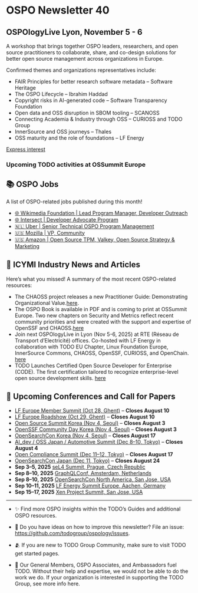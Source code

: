 # OSPO Newsletter 40

## OSPOlogyLive Lyon, November 5 - 6

A workshop that brings together OSPO leaders, researchers, and open source practitioners to collaborate, share, and co-design solutions for better open source management across organizations in Europe.

Confirmed themes and organizations representatives include:

- FAIR Principles for better research software metadata – Software Heritage
- The OSPO Lifecycle – Ibrahim Haddad
- Copyright risks in AI-generated code – Software Transparency Foundation
- Open data and OSS disruption in SBOM tooling – SCANOSS
- Connecting Academia & Industry through OSS – CURIOSS and TODO Group
- InnerSource and OSS journeys – Thales
- OSS maturity and the role of foundations – LF Energy

[Express interest](https://community.linuxfoundation.org/events/details/lfhq-ospology-european-chapter-presents-ospologylive-lyon/)

### Upcoming TODO activities at OSSummit Europe


## 📚 OSPO Jobs

A list of OSPO-related jobs published during this month!

- [🌐 Wikimedia Foundation | Lead Program Manager, Developer Outreach](https://grnh.se/bfvc2gq71us)
- [🌐 Intersect | Developer Advocate Program](https://committees.docs.intersectmbo.org/intersect-open-source-committee/about/open-source-office-oso/developer-advocate-program)
- [🇳🇱 Uber | Senior Technical OSPO Program Management](https://www.uber.com/global/mr/careers/list/144554/)
- [🇺🇸 Mozilla | VP, Community](https://www.mozilla.org/en-US/careers/position/gh/7081536/)
- [🇺🇸 Amazon | Open Source TPM, Valkey, Open Source Strategy & Marketing](https://www.amazon.jobs/en/jobs/3022739/open-source-tpm-valkey-open-source-strategy-marketing)


## 📌 ICYMI Industry News and Articles
Here’s what you missed! A summary of the most recent OSPO-related resources:

- The CHAOSS project releases a new Practitioner Guide: Demonstrating Organizational Value.[here](https://chaoss.community/practitioner-guide-demonstrating-org-value).
- The OSPO Book is available in PDF and is coming to print at OSSummit Europe. Two new chapters on Security and Metrics reflect recent community priorities and were created with the support and expertise of OpenSSF and CHAOSS.[here](https://todogroup.org/blog/ospo-book-pdf-version/)
- Join next OSPOlogyLive in Lyon (Nov 5-6, 2025) at RTE (Réseau de Transport d’Electricité) offices. Co-hosted with LF Energy in collaboration with TODO EU Chapter, Linux Foundation Europe, InnerSource Commons, CHAOSS, OpenSSF, CURIOSS, and OpenChain. [here](https://community.linuxfoundation.org/events/details/lfhq-ospology-european-chapter-presents-ospologylive-lyon/)
- TODO Launches Certified Open Source Developer for Enterprise (CODE). The first certification tailored to recognize enterprise-level open source development skills. [here](https://todogroup.org/blog/)
  
  
## 📎 Upcoming Conferences and Call for Papers

- [LF Europe Member Summit (Oct 28, Ghent)](https://events.linuxfoundation.org/lf-europe-member-summit/) – **Closes August 10**
- [LF Europe Roadshow (Oct 29, Ghent)](https://events.linuxfoundation.org/lf-europe-roadshow/) – **Closes August 10**
- [Open Source Summit Korea (Nov 4, Seoul)](https://events.linuxfoundation.org/open-source-summit-korea/) – **Closes August 3**
- [OpenSSF Community Day Korea (Nov 4, Seoul)](https://events.linuxfoundation.org/openssf-community-day-korea/) – **Closes August 3**
- [OpenSearchCon Korea (Nov 4, Seoul)](https://events.linuxfoundation.org/opensearchcon-korea/) – **Closes August 17**
- [AI_dev / OSS Japan / Automotive Summit (Dec 8–10, Tokyo)](https://events.linuxfoundation.org/) – **Closes August 4**
- [Open Compliance Summit (Dec 11–12, Tokyo)](https://events.linuxfoundation.org/open-compliance-summit/) – **Closes August 17**
- [OpenSearchCon Japan (Dec 11, Tokyo)](https://events.linuxfoundation.org/opensearchcon-japan/) – **Closes August 24**
- **Sep 3–5, 2025** [seL4 Summit, Prague, Czech Republic](https://events.linuxfoundation.org/sel4-summit/)
- **Sep 8–10, 2025** [GraphQLConf, Amsterdam, Netherlands](https://graphql.org/conf/2025/)
- **Sep 8–10, 2025** [OpenSearchCon North America, San Jose, USA](https://events.linuxfoundation.org/opensearchcon-north-america/)
- **Sep 10–11, 2025** [LF Energy Summit Europe, Aachen, Germany](https://events.linuxfoundation.org/lf-energy-summit/)
- **Sep 15–17, 2025** [Xen Project Summit, San Jose, USA](https://events.linuxfoundation.org/xen-project-summit/)


---

- ✨ Find more OSPO insights within the TODO’s Guides and additional OSPO resources.

- 🧐 Do you have ideas on how to improve this newsletter? File an issue: https://github.com/todogroup/ospology/issues.

- 🫂 If you are new to TODO Group Community, make sure to visit TODO get started pages.

- 💚 Our General Members, OSPO Associates, and Ambassadors fuel TODO. Without their help and expertise, we would not be able to do the work we do. If your organization is interested in supporting the TODO Group, see more info here.
